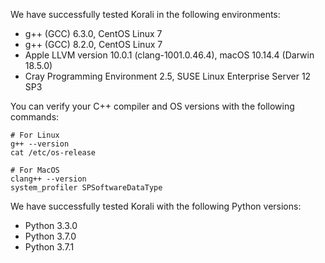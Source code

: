We have successfully tested Korali in the following environments:

  - g++ (GCC) 6.3.0, CentOS Linux 7
  - g++ (GCC) 8.2.0, CentOS Linux 7
  - Apple LLVM version 10.0.1 (clang-1001.0.46.4), macOS 10.14.4 (Darwin 18.5.0)
  - Cray Programming Environment 2.5, SUSE Linux Enterprise Server 12 SP3
  
  You can verify your C++ compiler and OS versions with the following commands:

```shell
# For Linux
g++ --version
cat /etc/os-release

# For MacOS
clang++ --version
system_profiler SPSoftwareDataType
```

We have successfully tested Korali with the following Python versions:

  - Python 3.3.0
  - Python 3.7.0
  - Python 3.7.1